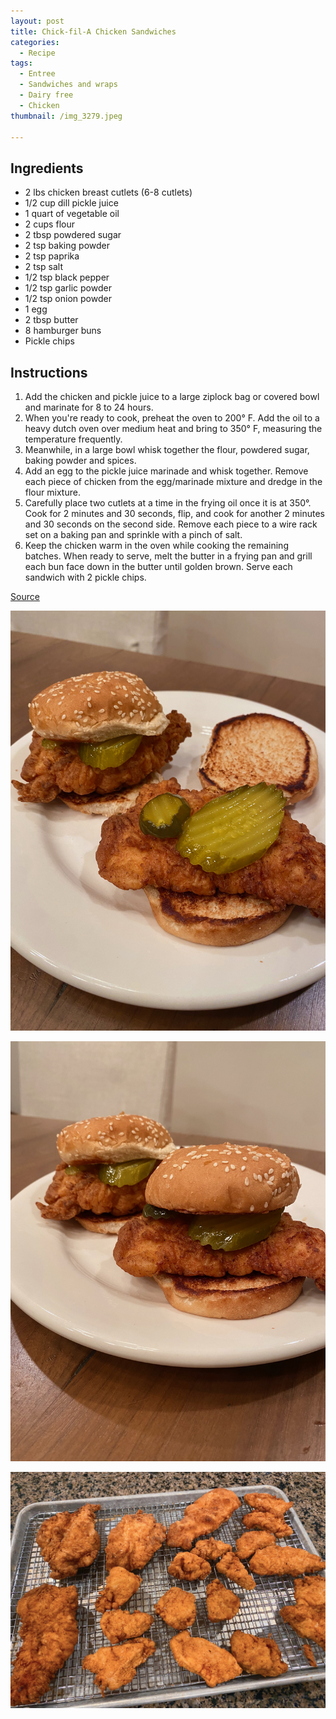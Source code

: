 ```yaml
---
layout: post
title: Chick-fil-A Chicken Sandwiches
categories:
  - Recipe
tags:
  - Entree
  - Sandwiches and wraps
  - Dairy free
  - Chicken
thumbnail: /img_3279.jpeg

---
```


## Ingredients

- 2 lbs chicken breast cutlets (6-8 cutlets)
- 1/2 cup dill pickle juice
- 1 quart of vegetable oil
- 2 cups flour
- 2 tbsp powdered sugar
- 2 tsp baking powder
- 2 tsp paprika
- 2 tsp salt
- 1/2 tsp black pepper
- 1/2 tsp garlic powder
- 1/2 tsp onion powder
- 1 egg
- 2 tbsp butter
- 8 hamburger buns 
- Pickle chips

## Instructions

1. Add the chicken and pickle juice to a large ziplock bag or covered bowl and marinate for 8 to 24 hours.
1. When you're ready to cook, preheat the oven to 200° F. Add the oil to a heavy dutch oven over medium heat and bring to 350° F, measuring the temperature frequently.
1. Meanwhile, in a large bowl whisk together the flour, powdered sugar, baking powder and spices.
1. Add an egg to the pickle juice marinade and whisk together. Remove each piece of chicken from the egg/marinade mixture and dredge in the flour mixture. 
1. Carefully place two cutlets at a time in the frying oil once it is at 350°. Cook for 2 minutes and 30 seconds, flip, and cook for another 2 minutes and 30 seconds on the second side. Remove each piece to a wire rack set on a baking pan and sprinkle with a pinch of salt. 
1. Keep the chicken warm in the oven while cooking the remaining batches. When ready to serve, melt the butter in a frying pan and grill each bun face down in the butter until golden brown. Serve each sandwich with 2 pickle chips.


[Source](https://www.theseasonedmom.com/fried-chicken-sandwich/#wprm-recipe-container-91441)


![Image of Chick-fil-A Chicken Sandwiches.](/upload//img_3280.jpeg)

![Image of Chick-fil-A Chicken Sandwiches.](/upload//img_3281.jpeg)

![Image of Chick-fil-A Chicken Sandwiches.](/upload//img_3274.jpeg)